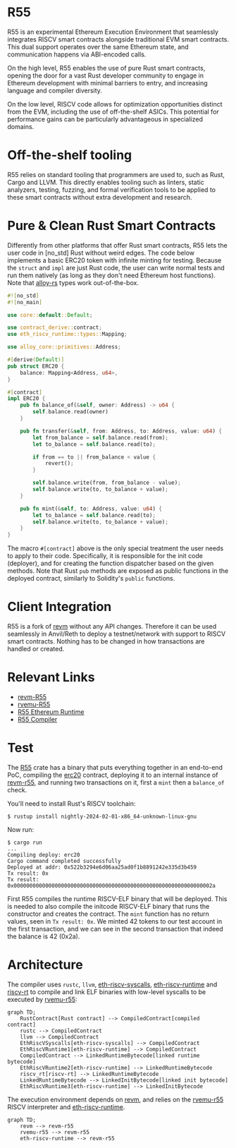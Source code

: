 # R55

R55 is an experimental Ethereum Execution Environment that seamlessly
integrates RISCV smart contracts alongside traditional EVM smart contracts.
This dual support operates over the same Ethereum state, and communication
happens via ABI-encoded calls.

On the high level, R55 enables the use of pure Rust smart contracts, opening
the door for a vast Rust developer community to engage in Ethereum development
with minimal barriers to entry, and increasing language and compiler diversity.

On the low level, RISCV code allows for optimization opportunities distinct
from the EVM, including the use of off-the-shelf ASICs. This potential for
performance gains can be particularly advantageous in specialized domains.

# Off-the-shelf tooling

R55 relies on standard tooling that programmers are used to, such as Rust,
Cargo and LLVM. This directly enables tooling such as linters, static
analyzers, testing, fuzzing, and formal verification tools to be applied to
these smart contracts without extra development and research.

# Pure & Clean Rust Smart Contracts

Differently from other platforms that offer Rust smart contracts, R55 lets the
user code in [no\_std] Rust without weird edges. The code below implements a
basic ERC20 token with infinite minting for testing.
Because the `struct` and `impl` are just Rust code, the user can write normal
tests and run them natively (as long as they don't need Ethereum host
functions).  Note that [alloy-rs](https://github.com/alloy-rs/) types work
out-of-the-box.

```rust
#![no_std]
#![no_main]

use core::default::Default;

use contract_derive::contract;
use eth_riscv_runtime::types::Mapping;

use alloy_core::primitives::Address;

#[derive(Default)]
pub struct ERC20 {
    balance: Mapping<Address, u64>,
}

#[contract]
impl ERC20 {
    pub fn balance_of(&self, owner: Address) -> u64 {
        self.balance.read(owner)
    }

    pub fn transfer(&self, from: Address, to: Address, value: u64) {
        let from_balance = self.balance.read(from);
        let to_balance = self.balance.read(to);

        if from == to || from_balance < value {
            revert();
        }

        self.balance.write(from, from_balance - value);
        self.balance.write(to, to_balance + value);
    }

    pub fn mint(&self, to: Address, value: u64) {
        let to_balance = self.balance.read(to);
        self.balance.write(to, to_balance + value);
    }
}
```

The macro `#[contract]` above is the only special treatment the user needs to
apply to their code. Specifically, it is responsible for the init code
(deployer), and for creating the function dispatcher based on the given
methods.
Note that Rust `pub` methods are exposed as public functions in the deployed
contract, similarly to Solidity's `public` functions.

# Client Integration

R55 is a fork of [revm](https://github.com/bluealloy/revm) without any API
changes.  Therefore it can be used seamlessly in Anvil/Reth to deploy a
testnet/network with support to RISCV smart contracts.
Nothing has to be changed in how transactions are handled or created.

# Relevant Links

- [revm-R55](https://github.com/r0qs/revm)
- [rvemu-R55](https://github.com/lvella/rvemu)
- [R55 Ethereum Runtime](https://github.com/leonardoalt/r55/tree/main/eth-riscv-runtime)
- [R55 Compiler](https://github.com/leonardoalt/r55/tree/main/r55)

# Test

The [R55](https://github.com/leonardoalt/r55/tree/main/r55) crate has a binary
that puts everything together in an end-to-end PoC, compiling the
[erc20](https://github.com/leonardoalt/r55/tree/main/erc20) contract, deploying
it to an internal instance of [revm-r55](https://github.com/r0qs/revm), and
running two transactions on it, first a `mint` then a `balance_of` check.

You'll need to install Rust's RISCV toolchain:

```console
$ rustup install nightly-2024-02-01-x86_64-unknown-linux-gnu
```

Now run:

```console
$ cargo run
...
Compiling deploy: erc20
Cargo command completed successfully
Deployed at addr: 0x522b3294e6d06aa25ad0f1b8891242e335d3b459
Tx result: 0x
Tx result: 0x000000000000000000000000000000000000000000000000000000000000002a
```

First R55 compiles the runtime RISCV-ELF binary that will be deployed. This is
needed to also compile the initcode RISCV-ELF binary that runs the constructor
and creates the contract.
The `mint` function has no return values, seen in `Tx result: 0x`. We minted 42
tokens to our test account in the first transaction, and we can see in the
second transaction that indeed the balance is 42 (0x2a).

# Architecture

The compiler uses `rustc`, `llvm`,
[eth-riscv-syscalls](https://github.com/leonardoalt/r55/tree/main/eth-riscv-syscalls),
[eth-riscv-runtime](https://github.com/leonardoalt/r55/tree/main/eth-riscv-runtime)
and [riscv-rt](https://github.com/rust-embedded/riscv/tree/master/riscv-rt) to
compile and link ELF binaries with low-level syscalls to be executed by
[rvemu-r55](https://github.com/lvella/rvemu):

```mermaid
graph TD;
    RustContract[Rust contract] --> CompiledContract[compiled contract]
    rustc --> CompiledContract
    llvm --> CompiledContract
    EthRiscVSyscalls[eth-riscv-syscalls] --> CompiledContract
    EthRiscVRuntime1[eth-riscv-runtime] --> CompiledContract
    CompiledContract --> LinkedRuntimeBytecode[linked runtime bytecode]
    EthRiscVRuntime2[eth-riscv-runtime] --> LinkedRuntimeBytecode
    riscv_rt[riscv-rt] --> LinkedRuntimeBytecode
    LinkedRuntimeBytecode --> LinkedInitBytecode[linked init bytecode]
    EthRiscVRuntime3[eth-riscv-runtime] --> LinkedInitBytecode
```

The execution environment depends on [revm](https://github.com/bluealloy/revm),
and relies on the [rvemu-r55](https://github.com/lvella/rvemu) RISCV
interpreter and
[eth-riscv-runtime](https://github.com/leonardoalt/r55/tree/main/eth-riscv-runtime).

```mermaid
graph TD;
    revm --> revm-r55
    rvemu-r55 --> revm-r55
    eth-riscv-runtime --> revm-r55
```

